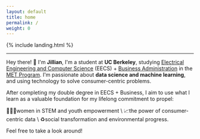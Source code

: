 ```yaml
---
layout: default
title: home
permalink: /
weight: 0
---
```


{% include landing.html %}

---------------

Hey there! :wave: I'm **Jillian**, I'm a student at **UC Berkeley**, studying [Electrical Engineering and Computer Science](https://eecs.berkeley.edu/) (EECS) + [Business Administration](https://haas.berkeley.edu/) in the [MET Program](https://met.berkeley.edu/). I'm passionate about **data science and machine learning**, and using technology to solve consumer-centric problems.

After completing my double degree in EECS + Business, I aim to use what I learn as a valuable foundation for my lifelong commitment to propel:

👩🏻‍💻women in STEM and youth empowerment \\
📈the power of consumer-centric data \\
♻️social transformation and environmental progress.

Feel free to take a look around!